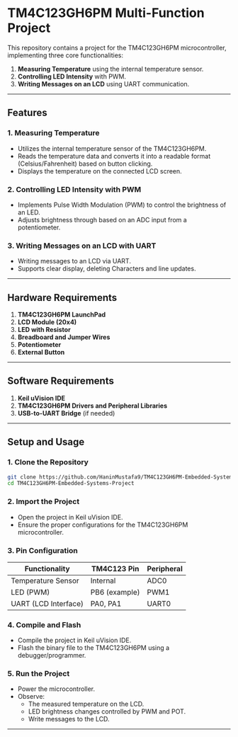 # TM4C123GH6PM Multi-Function Project

This repository contains a project for the TM4C123GH6PM microcontroller, implementing three core functionalities:

1. **Measuring Temperature** using the internal temperature sensor.
2. **Controlling LED Intensity** with PWM.
3. **Writing Messages on an LCD** using UART communication.

---

## Features

### 1. Measuring Temperature
- Utilizes the internal temperature sensor of the TM4C123GH6PM.
- Reads the temperature data and converts it into a readable format (Celsius/Fahrenheit) based on button clicking.
- Displays the temperature on the connected LCD screen.

### 2. Controlling LED Intensity with PWM
- Implements Pulse Width Modulation (PWM) to control the brightness of an LED.
- Adjusts brightness through based on an ADC input from a potentiometer.

### 3. Writing Messages on an LCD with UART
- Writing messages to an LCD via UART.
- Supports clear display, deleting Characters and line updates.

---

## Hardware Requirements

1. **TM4C123GH6PM LaunchPad**
2. **LCD Module (20x4)**
3. **LED with Resistor**
4. **Breadboard and Jumper Wires**
5. **Potentiometer**
6. **External Button**

---

## Software Requirements

1. **Keil uVision IDE**
2. **TM4C123GH6PM Drivers and Peripheral Libraries**
3. **USB-to-UART Bridge** (if needed)

---

## Setup and Usage

### 1. Clone the Repository
```bash
git clone https://github.com/HaninMustafa9/TM4C123GH6PM-Embedded-Systems-Project
cd TM4C123GH6PM-Embedded-Systems-Project
```

### 2. Import the Project
- Open the project in Keil uVision IDE.
- Ensure the proper configurations for the TM4C123GH6PM microcontroller.

### 3. Pin Configuration
| **Functionality**      | **TM4C123 Pin** | **Peripheral** |
|------------------------|-----------------|----------------|
| Temperature Sensor     | Internal        | ADC0           |
| LED (PWM)              | PB6 (example)   | PWM1           |
| UART (LCD Interface)   | PA0, PA1        | UART0          |

### 4. Compile and Flash
- Compile the project in Keil uVision IDE.
- Flash the binary file to the TM4C123GH6PM using a debugger/programmer.

### 5. Run the Project
- Power the microcontroller.
- Observe:
  - The measured temperature on the LCD.
  - LED brightness changes controlled by PWM and POT.
  -  Write messages to the LCD.

---


